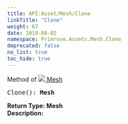 ```yaml
---
title: API:Asset/Mesh/Clone
linkTitle: "Clone"
weight: 67
date: 2019-08-02
namespace: Primrose.Assets.Mesh.Clone
deprecated: false
no_list: true
toc_hide: true
---
```

Method of <a href="/docs/api-reference/Class/Mesh"><img src="/icons/silk/default.png"/>&nbsp;Mesh</a>
<pre class="method-declaration">
Clone(): <b class="page-type">Mesh</b></pre>
<b>Return Type: </b>
<b class="page-type">Mesh</b>
<br/>
<b>Description: </b>